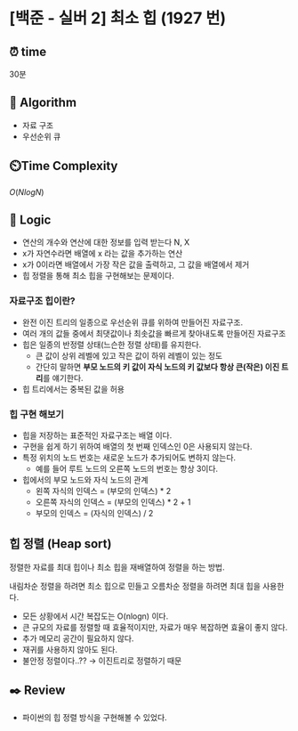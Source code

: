 # [백준 - 실버 2] 최소 힙 (1927 번)

## ⏰  **time**

30분

## :pushpin: **Algorithm**

- 자료 구조
- 우선순위 큐

## ⏲️**Time Complexity**

$O(NlogN)$

## :round_pushpin: **Logic**

- 연산의 개수와 연산에 대한 정보를 입력 받는다 N, X
- x가 자연수라면 배열에 x 라는 값을 추가하는 연산
- x가 0이라면 배열에서 가장 작은 값을 출력하고, 그 값을 배열에서 제거
- 힙 정렬을 통해 최소 힙을 구현해보는 문제이다.

### 자료구조 힙이란?

- 완전 이진 트리의 일종으로 우선순위 큐를 위하여 만들어진 자료구조.
- 여러 개의 값들 중에서 최댓값이나 최솟값을 빠르게 찾아내도록 만들어진 자료구조
- 힙은 일종의 반정렬 상태(느슨한 정렬 상태)를 유지한다.
    - 큰 값이 상위 레벨에 있고 작은 값이 하위 레벨이 있는 정도
    - 간단히 말하면 **부모 노드의 키 값이 자식 노드의 키 값보다 항상 큰(작은) 이진 트리**를 얘기한다.
- 힙 트리에서는 중복된 값을 허용

### 힙 구현 해보기

- 힙을 저장하는 표준적인 자료구조는 배열 이다.
- 구현을 쉽게 하기 위하여 배열의 첫 번째 인덱스인 0은 사용되지 않는다.
- 특정 위치의 노드 번호는 새로운 노드가 추가되어도 변하지 않는다.
    - 예를 들어 루트 노드의 오른쪽 노드의 번호는 항상 3이다.
- 힙에서의 부모 노드와 자식 노드의 관계
    - 왼쪽 자식의 인덱스 = (부모의 인덱스) * 2
    - 오른쪽 자식의 인덱스 = (부모의 인덱스) * 2 + 1
    - 부모의 인덱스 = (자식의 인덱스) / 2

## 힙 정렬 (Heap sort)

정렬한 자료를 최대 힙이나 최소 힙을 재배열하여 정렬을 하는 방법.

내림차순 정렬을 하려면 최소 힙으로 민들고 오름차순 정렬을 하려면 최대 힙을 사용한다.

- 모든 상황에서 시간 복잡도는 O(nlog⁡n) 이다.
- 큰 규모의 자료를 정렬할 때 효율적이지만, 자료가 매우 복잡하면 효율이 좋지 않다.
- 추가 메모리 공간이 필요하지 않다.
- 재귀를 사용하지 않아도 된다.
- 불안정 정렬이다..?? → 이진트리로 정렬하기 때문

## :black_nib: **Review**

- 파이썬의 힙 정렬 방식을 구현해볼 수 있었다.
